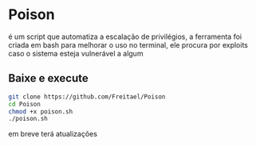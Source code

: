 # Poison
é um script que automatiza a escalação de privilégios, a ferramenta foi criada em bash para melhorar o uso no terminal, ele procura por exploits caso o sistema esteja vulnerável a algum

## Baixe e execute

```bash
git clone https://github.com/Freitael/Poison
cd Poison
chmod +x poison.sh
./poison.sh
```
em breve terá atualizações
